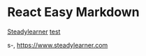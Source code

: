 # React Easy Markdown

[Steadylearner]: https://www.steadylearner.com
[Blog]: https://www.steadylearner.com/blog
[prop-passer]: https://www.npmjs.com/prop-passer
[Steadylearner](https://www.steadylearner.com)
[test](https://www.steadylearner.com/blog)

s-, https://www.steadylearner.com

